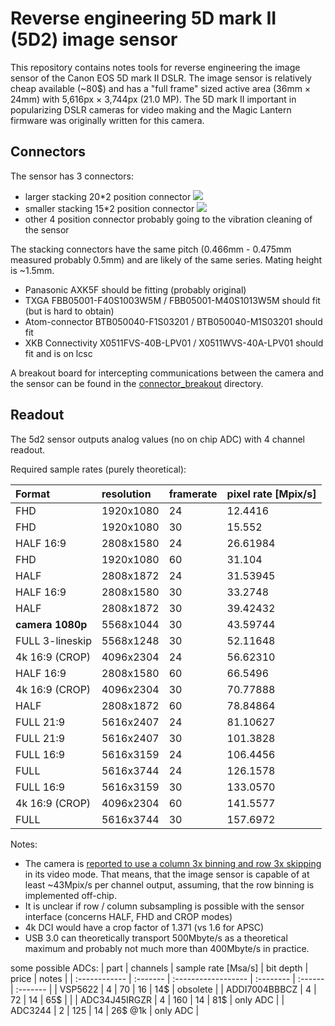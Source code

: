 # Reverse engineering 5D mark II (5D2) image sensor

This repository contains notes tools for reverse engineering the image sensor of the Canon EOS 5D mark II
DSLR. The image sensor is relatively cheap available (~80$) and has a "full frame" sized active area 
(36mm × 24mm) with 5,616px × 3,744px (21.0 MP). The 5D mark II important in popularizing DSLR cameras
for video making and the Magic Lantern firmware was originally written for this camera.

## Connectors

The sensor has 3 connectors:

* larger stacking 20*2 position connector ![](pictures/connector_20x2.JPG)
* smaller stacking 15*2 position connector ![](pictures/connector_15x2.JPG)
* other 4 position connector probably going to the vibration cleaning of the sensor

The stacking connectors have the same pitch (0.466mm - 0.475mm measured probably 0.5mm) and are likely of the same series.
Mating height is ~1.5mm.

* Panasonic AXK5F should be fitting (probably original)
* TXGA FBB05001-F40S1003W5M / FBB05001-M40S1013W5M should fit (but is hard to obtain)
* Atom-connector BTB050040-F1S03201 / BTB050040-M1S03201 should fit
* XKB Connectivity X0511FVS-40B-LPV01 / X0511WVS-40A-LPV01 should fit and is on lcsc

A breakout board for intercepting communications between the camera and the sensor can be found
in the [connector_breakout](connector/breakout) directory.

## Readout

The 5d2 sensor outputs analog values (no on chip ADC) with 4 channel readout.

Required sample rates (purely theoretical):

| Format           | resolution | framerate | pixel rate [Mpix/s] |
| :--------------- | :--------- | :-------- | :------------------ |
| FHD              | 1920x1080  | 24        | 12.4416             |
| FHD              | 1920x1080  | 30        | 15.552              |
| HALF 16:9        | 2808x1580  | 24        | 26.61984            |
| FHD              | 1920x1080  | 60        | 31.104              |
| HALF             | 2808x1872  | 24        | 31.53945            |
| HALF 16:9        | 2808x1580  | 30        | 33.2748             |
| HALF             | 2808x1872  | 30        | 39.42432            |
| **camera 1080p** | 5568x1044  | 30        | 43.59744            |
| FULL 3-lineskip  | 5568x1248  | 30        | 52.11648            |
| 4k 16:9 (CROP)   | 4096x2304  | 24        | 56.62310            |
| HALF 16:9        | 2808x1580  | 60        | 66.5496             |
| 4k 16:9 (CROP)   | 4096x2304  | 30        | 70.77888            |
| HALF             | 2808x1872  | 60        | 78.84864            |
| FULL 21:9        | 5616x2407  | 24        | 81.10627            |
| FULL 21:9        | 5616x2407  | 30        | 101.3828            |
| FULL 16:9        | 5616x3159  | 24        | 106.4456            |
| FULL             | 5616x3744  | 24        | 126.1578            |
| FULL 16:9        | 5616x3159  | 30        | 133.0570            |
| 4k 16:9 (CROP)   | 4096x2304  | 60        | 141.5577            |
| FULL             | 5616x3744  | 30        | 157.6972            |

Notes:
* The camera is [reported to use a column 3x binning and row 3x skipping](https://www.magiclantern.fm/forum/index.php?topic=16516.0)
  in its video mode. That means, that the image sensor is capable of at least ~43Mpix/s per channel 
  output, assuming, that the row binning is implemented off-chip.
* It is unclear if row / column subsampling is possible with the sensor interface (concerns HALF, FHD and CROP modes)
* 4k DCI would have a crop factor of 1.371 (vs 1.6 for APSC)
* USB 3.0 can theoretically transport 500Mbyte/s as a theoretical maximum and probably not much more than 400Mbyte/s in practice.

some possible ADCs:
| part          | channels | sample rate [Msa/s] | bit depth | price   | notes    |
| :------------ | :------- | :------------------ | :-------- | :------ | :------- |
| VSP5622       | 4        | 70                  | 16        | 14$     | obsolete |
| ADDI7004BBBCZ | 4        | 72                  | 14        | 65$     |          |
| ADC34J45IRGZR | 4        | 160                 | 14        | 81$     | only ADC |
| ADC3244       | 2        | 125                 | 14        | 26$ @1k | only ADC |
